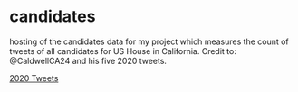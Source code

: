 # candidates
hosting of the candidates data for my project which measures the count of tweets of all candidates for US House in California. Credit to: @CaldwellCA24 and his five 2020 tweets.

[2020 Tweets](https://public.tableau.com/views/2020Tweets_15839699239210/Sheet2?:display_count=y&:origin=viz_share_link)